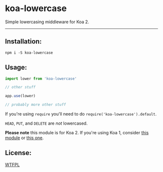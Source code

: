 # koa-lowercase

Simple lowercasing middleware for Koa 2.

--------

## Installation:

`npm i -S koa-lowercase`

## Usage:

```javascript
import lower from 'koa-lowercase'

// other stuff

app.use(lower)

// probably more other stuff
```

If you're using `require` you'll need to do `require('koa-lowercase').default`.

`HEAD`, `PUT`, and `DELETE` are _not_ lowercased.

__Please note__ this module is for Koa 2. If you're using Koa 1, consider
[this module](https://www.npmjs.com/koa-lowercase-url) or
[this one](https://npmjs.com/koa-lowercase-path).

## License:

[WTFPL](./LICENSE.md)
